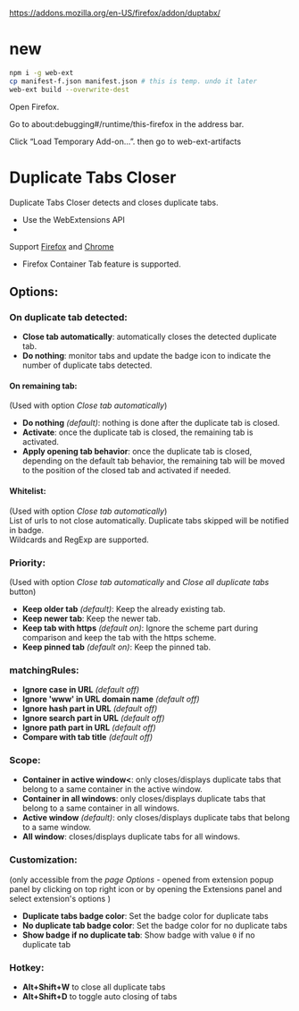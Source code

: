 https://addons.mozilla.org/en-US/firefox/addon/duptabx/

# new

```bash
npm i -g web-ext
cp manifest-f.json manifest.json # this is temp. undo it later
web-ext build --overwrite-dest
```
Open Firefox.

Go to about:debugging#/runtime/this-firefox in the address bar.

Click “Load Temporary Add-on…”. then go to web-ext-artifacts


# Duplicate Tabs Closer

Duplicate Tabs Closer detects and closes duplicate tabs.

* Use the WebExtensions API
*
Support [Firefox](https://addons.mozilla.org/en-US/firefox/addon/duplicate-tabs-closer)
and [Chrome](https://chrome.google.com/webstore/detail/duplicate-tabs-closer/gnmdbogfankgjepgglmmfmbnimcmcjle)
* Firefox Container Tab feature is supported.

## Options:

### On duplicate tab detected:

* **Close tab automatically**: automatically closes the detected duplicate tab.
* **Do nothing**: monitor tabs and update the badge icon to indicate the number
  of duplicate tabs detected.

#### On remaining tab:

(Used with option *Close tab automatically*)

* **Do nothing** *(default)*: nothing is done after the duplicate tab is closed.
* **Activate**: once the duplicate tab is closed, the remaining tab is
  activated.
* **Apply opening tab behavior**: once the duplicate tab is closed, depending on
  the default tab behavior, the remaining tab will be moved to the position of
  the closed tab and activated if needed.

#### Whitelist:

(Used with option *Close tab automatically*)  
List of urls to not close automatically. Duplicate tabs skipped will be notified
in badge.  
Wildcards and RegExp are supported.

### Priority:

(Used with option *Close tab automatically* and *Close all duplicate tabs*
button)

* **Keep older tab** *(default)*: Keep the already existing tab.
* **Keep newer tab**: Keep the newer tab.
* **Keep tab with https** *(default on)*: Ignore the scheme part during
  comparison and keep the tab with the https scheme.
* **Keep pinned tab** *(default on)*: Keep the pinned tab.

### matchingRules:

* **Ignore case in URL** *(default off)*
* **Ignore 'www' in URL domain name** *(default off)*
* **Ignore hash part in URL** *(default off)*
* **Ignore search part in URL** *(default off)*
* **Ignore path part in URL** *(default off)*
* **Compare with tab title** *(default off)*

### Scope:

* **Container in active window<**: only closes/displays duplicate tabs that
  belong to a same container in the active window.
* **Container in all windows**: only closes/displays duplicate tabs that belong
  to a same container in all windows.
* **Active window** *(default)*: only closes/displays duplicate tabs that belong
  to a same window.
* **All window**: closes/displays duplicate tabs for all windows.

### Customization:

(only accessible from the *page Options* - opened from extension popup panel by
clicking on top right icon or by opening the Extensions panel and select
extension's options )

* **Duplicate tabs badge color**: Set the badge color for duplicate tabs
* **No duplicate tab badge color**: Set the badge color for no duplicate tabs
* **Show badge if no duplicate tab**: Show badge with value `0` if no duplicate
  tab

### Hotkey:

* **Alt+Shift+W** to close all duplicate tabs
* **Alt+Shift+D** to toggle auto closing of tabs
